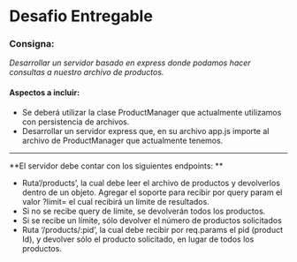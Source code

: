 # Desafio Entregable

### **Consigna:**
*Desarrollar un servidor basado en express donde podamos hacer consultas a nuestro archivo de productos.*

#### **Aspectos a incluir**:
- Se deberá utilizar la clase ProductManager que actualmente utilizamos con persistencia de archivos. 
- Desarrollar un servidor express que, en su archivo app.js importe al archivo de ProductManager que actualmente tenemos.

------------

**El servidor debe contar con los siguientes endpoints: **
- Ruta‘/products’, la cual debe leer el archivo de productos y devolverlos dentro de un objeto. Agregar el soporte para recibir por query param el valor ?limit= el cual recibirá un límite de resultados.
- Si no se recibe query de límite, se devolverán todos los productos.
- Si se recibe un límite, sólo devolver el número de productos solicitados
- Ruta ‘/products/:pid’, la cual debe recibir por req.params el pid (product Id), y devolver sólo el producto solicitado, en lugar de todos los productos. 